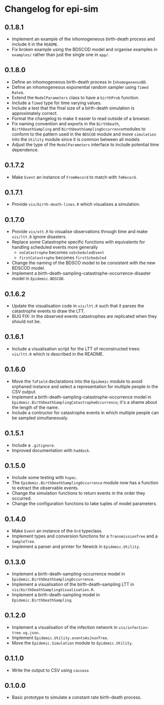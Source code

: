 # Changelog for epi-sim

## 0.1.8.1

- Implement an example of the inhomogeneous birth-death process and include it
  in the `README`.
- Fix broken example using the BDSCOD model and organise examples in `examples/`
  rather than just the single one in `app/`.

## 0.1.8.0

- Define an inhomogeneous birth-death process in `InhomogeneousBD`.
- Define an inhomogeneous exponential random sampler using `Timed Rate`s.
- Extend the `ModelParameters` class to have a `birthProb` function.
- Include a `Timed` type for time varying values.
- Include a test that the final size of a birth-death simulation is
  approximately correct.
- Format the changelog to make it easier to read outside of a browser.
- Fix naming convention and exports in the `BirthDeath`, `BirthDeathSampling`
  and `BirthDeathSamplingOccurrence`modules to conform to the pattern used in
  the `BDSCOD` module and move `simulation` into the `Utility` module since it
  is common between all models
- Adjust the type of the `ModelParameters` interface to include potential time
  dependence.

## 0.1.7.2

- Make `Event` an instance of `FromRecord` to match with `ToRecord`.

## 0.1.7.1

- Provide `vis/birth-death-lines.R` which visualises a simulation.

## 0.1.7.0

- Provide `vis/ott.R` to visualise observations through time and make
  `vis/ltt.R` ignore disasters.
- Replace some Catastrophe specific functions with equivalents for handling
  scheduled events more generally
  + `noCatastrophe` becomes `noScheduledEvent`
  + `firstCatastrophe` becomes `firstScheduled`
- Change the naming of the BDSCO model to be consistent with the new BDSCOD
  model.
- Implement a birth-death-sampling-catastrophe-occurrence-disaster model in
  `Epidemic.BDSCOD`.

## 0.1.6.2

- Update the visualisation code in `vis/ltt.R` such that it parses the
  catastrophe events to draw the LTT.
- BUG FIX: In the observed events catastrophes are replicated when they should
  not be.

## 0.1.6.1

- Include a visualisation script for the LTT of reconstructed trees: `vis/ltt.R`
  which is described in the README.

## 0.1.6.0

- Move the `ToField` declarations into the `Epidemic` module to avoid orphaned
  instance and select a representation for multiple people in the CSV output.
- Implement a birth-death-sampling-catastrophe-occurrence model in
  `Epidemic.BirthDeathSamplingCatastropheOccurrence`; it's a shame about the
  length of the name.
- Include a contructor for catastrophe events in which multiple people can be
  sampled simultaneously.

## 0.1.5.1

- Include a `.gitignore`.
- Improved documentation with `haddock`.

## 0.1.5.0

- Include some testing with `hspec`.
- The `Epidemic.BirthDeathSamplingOccurrence` module now has a function to
  extract the observable events.
- Change the simulation functions to return events in the order they occurred.
- Change the configuration functions to take tuples of model parameters.

## 0.1.4.0

- Make `Event` an instance of the `Ord` typeclass.
- Implement types and conversion functions for a `TransmissionTree` and a
  `SampleTree`.
- Implement a parser and printer for Newick in `Epidemic.Utility`.

## 0.1.3.0

- Implement a birth-death-sampling-occurrence model in
  `Epidemic.BirthDeathSamplingOccurrence`.
- Implement a visualisation of the birth-death-sampling LTT in
  `vis/birthDeathSamplingVisualisation.R`.
- Implement a birth-death-sampling model in `Epidemic.BirthDeathSampling`.

## 0.1.2.0

- Implement a visualisation of the infection network in
  `vis/infection-tree.vg.json`.
- Implement `Epidemic.Utility.eventsAsJsonTree`.
- Move the `Epidemic.Simulation` module to `Epidemic.Utility`.

## 0.1.1.0

- Write the output to CSV using `cassava`

## 0.1.0.0

- Basic prototype to simulate a constant rate birth-death process.

